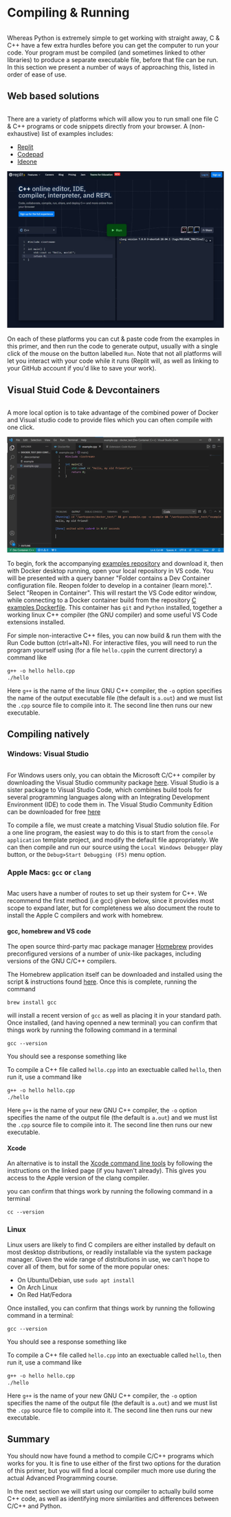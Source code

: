 # Compiling & Running
```{index} compiling
```

Whereas Python is extremely simple to get working with straight away, C & C++ have a few extra hurdles before you can get the computer to run your code. Your program must be compiled (and sometimes linked to other libraries) to produce a separate executable file, before that file can be run. In this section we present a number of ways of approaching this, listed in order of ease of use.

## Web based solutions
```{index} compiling:web-based 
```

There are a variety of platforms which will allow you to run small one file C & C++ programs or code snippets directly from your browser. A (non-exhaustive) list of examples includes:
- [Replit](https://replit.com/languages/cpp)
- [Codepad](https://codepad.org/)
- [Ideone](https://ideone.com/)

![](images/replit.jpeg)

On each of these platforms you can cut & paste code from the examples in this primer, and then run the code to generate output, usually with a single click of the mouse on the button labelled `Run`. Note that not all platforms will let you interact with your code while it runs (Replit will, as well as linking to your GitHub account if you'd like to save your work).

## Visual Stuid Code & Devcontainers
```{index} compiling: via docker
```

A more local option is to take advantage of the combined power of Docker and Visual studio code to provide files which you can often compile with one click.

![](images/vscode.png)

To begin, fork the accompanying [examples repository]() and download it, then with Docker desktop running, open your local repository in VS code. You will be presented with a query banner "Folder contains a Dev Container configuration file. Reopen folder to develop in a container (learn more).". Select "Reopen in Container". This will restart the VS Code editor window, while connecting to a Docker container build from the repository [C examples Dockerfile](). This container has `git` and `Python` installed, together a working linux C++ compiler (the GNU compiler) and some useful VS Code extensions installed.

For simple non-interactive C++ files, you can now build & run them with the Run Code button (ctrl+alt+N). For interactive files, you will need to run the program yourself using (for a file `hello.cpp`in the current directory) a command like

```
g++ -o hello hello.cpp
./hello
```

Here `g++` is the name of the linux GNU C++ compiler, the `-o` option specifies the name of the output executable file (the default is `a.out`) and we must list the `.cpp` source file to compile into it. The second line then runs our new executable.

## Compiling natively

### Windows: Visual Studio
```{index} compiling:windows
```

For Windows users only, you can obtain the Microsoft C/C++ compiler by downloading the Visual Studio community package [here](). Visual Studio is a sister package to Visual Studio Code, which combines build tools for several programming languages along with an Integrating Development Environment (IDE) to code them in. The Visual Studio Community Edition can be downloaded for free [here]()

To compile a file, we must create a matching Visual Studio solution file. For a one line program, the easiest way to do this is to start from the `console application` template project, and modify the default file appropriately. We can then compile and run our source using the `Local Windows Debugger` play button, or  the `Debug>Start Debugging (F5)` menu option.

### Apple Macs: `gcc` or `clang`
```{index} compiling:mac
``` 

Mac users have a number of routes to set up their system for C++. We recommend the first method (i.e gcc) given below, since it provides most scope to expand later, but for completeness we also document the route to install the Apple C compilers and work with homebrew.

#### gcc, homebrew and VS code

The open source third-party mac package manager [Homebrew]() provides preconfigured versions of a number of unix-like packages, including versions of the GNU C/C++ compilers.

The Homebrew application itself can be downloaded and installed using the script & instructions found [here](). Once this is complete, running the command 

```
brew install gcc
```

will install a recent version of `gcc` as well as placing it in your standard path. Once installed, (and having openned a new terminal) you can confirm that things work by running the following command in a terminal

```
gcc --version
```

You should see a response something like

To compile a C++ file called `hello.cpp` into an exectuable called `hello`, then run it, use a command like

```
g++ -o hello hello.cpp
./hello
```

Here `g++` is the name of your new GNU C++ compiler, the `-o` option specifies the name of the output file (the default is `a.out`) and we must list the `.cpp` source file to compile into it. The second line then runs our new executable.

#### Xcode

An alternative is to install the [Xcode command line tools]() by following the instructions on the linked page (if you haven't already). This gives you access to the Apple version of the clang compiler. 

you can confirm that things work by running the following command in a terminal

```
cc --version
```

### Linux

Linux users are likely to find C compilers are either installed by default on most desktop distributions, or readily installable via the system package manager. Given the wide range of distributions in use, we can't hope to cover all of them, but for some of the more popular ones:

- On Ubuntu/Debian, use `sudo apt install `
- On Arch Linux 
- On Red Hat/Fedora
 
Once installed,  you can confirm that things work by running the following command in a terminal:

```
gcc --version
```

You should see a response something like

To compile a C++ file called `hello.cpp` into an exectuable called `hello`, then run it, use a command like

```
g++ -o hello hello.cpp
./hello
```

Here `g++` is the name of your new GNU C++ compiler, the `-o` option specifies the name of the output file (the default is `a.out`) and we must list the `.cpp` source file to compile into it. The second line then runs our new executable.

## Summary

You should now have found a method to compile C/C++ programs which works for you. It is fine to use either of the first two options for the duration of this primer, but you will find a local compiler much more use during the actual Advanced Programming course.

In the next section we will start using our compiler to actually build some C++ code, as well as identifying more similarities and differences between C/C++ and Python.

